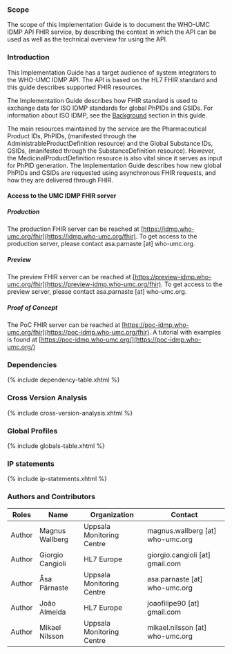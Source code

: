 ### Scope

The scope of this Implementation Guide is to document the WHO-UMC IDMP API FHIR service, by describing the context in which the API can be used as well as the technical overview for using the API. 

### Introduction

This Implementation Guide has a target audience of system integrators to the WHO-UMC IDMP API. The API is based on the HL7 FHIR standard and this guide describes supported FHIR resources.

The Implementation Guide describes how FHIR standard is used to exchange data for ISO IDMP standards for global PhPIDs and GSIDs. For information about ISO IDMP, see the [Background](background.html) section in this guide. 

The main resources maintained by the service are the Pharmaceutical Product IDs, PhPIDs, (manifested through the AdministrableProductDefinition resource) and the Global Substance IDs, GSIDs, (manifested through the SubstanceDefinition resource). However, the MedicinalProductDefinition resource is also vital since it serves as input for PhPID generation. 
The Implementation Guide describes how new global PhPIDs and GSIDs are requested using asynchronous FHIR requests, and how they are delivered through FHIR.

#### Access to the UMC IDMP FHIR server

##### Production
The production FHIR server can be reached at [https://idmp.who-umc.org/fhir](https://idmp.who-umc.org/fhir). To get access to the production server, please contact asa.parnaste [at] who-umc.org.

##### Preview
The preview FHIR server can be reached at [https://preview-idmp.who-umc.org/fhir](https://preview-idmp.who-umc.org/fhir). To get access to the preview server, please contact asa.parnaste [at] who-umc.org.

##### Proof of Concept
The PoC FHIR server can be reached at [https://poc-idmp.who-umc.org/fhir](https://poc-idmp.who-umc.org/fhir). 
A tutorial with examples is found at [https://poc-idmp.who-umc.org/](https://poc-idmp.who-umc.org/)


### Dependencies

{% include dependency-table.xhtml %}


### Cross Version Analysis

{% include cross-version-analysis.xhtml %}

### Global Profiles

{% include globals-table.xhtml %}

### IP statements

{% include ip-statements.xhtml %}


### Authors and Contributors

<table>
<thead>
<tr class="header">
<th>Roles</th>
<th>Name</th>
<th>Organization</th>
<th>Contact</th>
</tr>
</thead>
<tbody>
<tr class="odd">
<td>Author</td>
<td>Magnus Wallberg</td>
<td>Uppsala Monitoring Centre</td>
<td>magnus.wallberg [at] who-umc.org</td>
</tr><tr class="even">
<td>Author</td>
<td>Giorgio Cangioli</td>
<td>HL7 Europe</td>
<td>giorgio.cangioli [at] gmail.com</td>
</tr><tr class="odd">
<td>Author</td>
<td>Åsa Pärnaste</td>
<td>Uppsala Monitoring Centre</td>
<td>asa.parnaste [at] who-umc.org</td>
</tr><tr class="even">
<td>Author</td>
<td>João Almeida</td>
<td>HL7 Europe</td>
<td>joaofilipe90 [at] gmail.com</td>
</tr><tr class="even">
<td>Author</td>
<td>Mikael Nilsson</td>
<td>Uppsala Monitoring Centre</td>
<td>mikael.nilsson [at] who-umc.org</td>
</tr></tbody>
</table>
